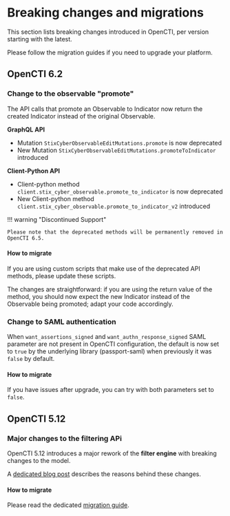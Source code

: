 # Breaking changes and migrations

This section lists breaking changes introduced in OpenCTI, per version starting with the latest.

Please follow the migration guides if you need to upgrade your platform. 

## OpenCTI 6.2

### Change to the observable "promote"  

The API calls that promote an Observable to Indicator now return the created Indicator instead of the original Observable.

**GraphQL API**

* Mutation `StixCyberObservableEditMutations.promote` is now deprecated
* New Mutation `StixCyberObservableEditMutations.promoteToIndicator` introduced


**Client-Python API**

* Client-python method `client.stix_cyber_observable.promote_to_indicator` is now deprecated
* New Client-python method `client.stix_cyber_observable.promote_to_indicator_v2` introduced


!!! warning "Discontinued Support"

    Please note that the deprecated methods will be permanently removed in OpenCTI 6.5.

#### How to migrate

If you are using custom scripts that make use of the deprecated API methods, please update these scripts.

The changes are straightforward: if you are using the return value of the method, you should now expect the new Indicator 
instead of the Observable being promoted; adapt your code accordingly.


### Change to SAML authentication

When `want_assertions_signed` and `want_authn_response_signed` SAML parameter are not present in OpenCTI configuration, 
the default is now set to `true` by the underlying library (passport-saml) when previously it was `false` by default.

#### How to migrate

If you have issues after upgrade, you can try with both parameters set to `false`.

## OpenCTI 5.12

### Major changes to the filtering APi

OpenCTI 5.12 introduces a major rework of the **filter engine** with breaking changes to the model.

A [dedicated blog post](https://blog.filigran.io/introducing-advanced-filtering-possibilities-in-opencti-552147565faf) describes the reasons behind these changes.

#### How to migrate

Please read the dedicated [migration guide](../reference/filters-migration.md).
